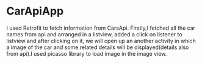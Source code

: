 # CarApiApp
I used Retrofit to fetch information from CarsApi. Firstly,I fetched all the car names from api and arranged in a listview, added a click on listener to listview and after clicking on it, we will open up an another activity in which a image of the car and some related details will be displayed(details also from api).I used picasso library to load image in the image view.
